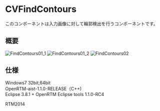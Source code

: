 CVFindContours
=================
このコンポーネントは入力画像に対して輪郭検出を行うコンポーネントです。

概要
--------
![FindContours01_1](http://www.sic.shibaura-it.ac.jp/~ma13055/FindContours01_1)
![FindContours01_2](http://www.sic.shibaura-it.ac.jp/~ma13055/FindContours01_2)
![FindContours02](http://www.sic.shibaura-it.ac.jp/~ma13055/FindContours02)

仕様
--------
Windows7 32bit,64bit  
OpenRTM-aist-1.1.0-RELEASE（C++)  
Eclipse 3.8.1 + OpenRTM Eclipse tools 1.1.0-RC4


RTM2014
